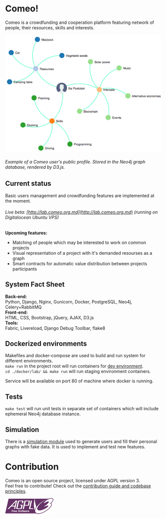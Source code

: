 # Comeo!

Comeo is a crowdfunding and cooperation platform featuring network of people, their resources, skills and interests.

![demo](documents/personal_graph_example.png)  
###### Example of a Comeo user's public profile. Stored in the Neo4j graph database, rendered by D3.js.

## Current status
Basic users management and crowdfunding features are implemented at the moment.
###### Live beta: [http://lab.comeo.org.md](http://lab.comeo.org.md) (running on Digitalocean Ubuntu VPS)
**Upcoming features:**  
- Matching of people which may be interested to work on common projects  
- Visual representation of a project with it's demanded resourses as a graph  
- Smart contracts for automatic value distribution between projects participants


## System Fact Sheet

**Back-end:**  
Python, Django, Nginx, Gunicorn, Docker, PostgreSQL, Neo4j,
Celery+RabbitMQ  
**Front-end:**  
HTML, CSS, Bootstrap, jQuery, AJAX, D3.js  
**Tools:**  
Fabric, Livereload, Django Debug Toolbar, flake8

## Dockerized environments
Makefiles and docker-compose are used to build and run system for different environments.  
`make run` in the project root will run containers for [dev environment](/Docker/dev).  
`cd ./docker/lab/ && make run` will run staging environment containers.

Service will be available on port 80 of machine where docker is running.

## Tests
`make test` will run unit tests in separate set of containers which will include ephemeral Neo4j database instance.

## Simulation
There is a [simulation module](/simulation) used to generate users and fill their personal graphs with fake data. It is used to implement and test new features.  


# Contribution

Comeo is an open source project, licensed under AGPL version 3.  
Feel free to contribute! Check out the [contribution guide and codebase principles](documents/contribution_guide.md).


![agplv3](documents/agplv3.png)  